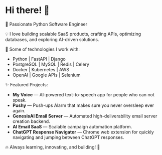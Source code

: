 # Hi there! 👋

🚀 Passionate Python Software Engineer

💡 I love building scalable SaaS products, crafting APIs, optimizing databases, and exploring AI-driven solutions.

🔧 Some of technologies I work with:
- Python | FastAPI | Django
- PostgreSQL | MySQL | Redis | Celery
- Docker | Kubernetes | AWS
- OpenAI | Google APIs | Selenium

✨ Featured Projects:
- **My Voice** — AI-powered text-to-speech app for people who can not speak.
- **Pushy** — Push-ups Alarm that makes sure you never oversleep ever again.
- **GenesisAI Email Server** — Automated high-deliverability email server creation backend.
- **AI Email SaaS** — Scalable campaign automation platform.
- **ChatGPT Response Navigator** — Chrome web extension for quickly navigating and jumping between ChatGPT responses.

🔥 Always learning, innovating, and building! 🚀
